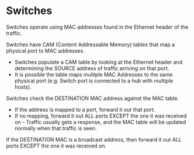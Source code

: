 # Switches

Switches operate using MAC addresses found in the Ethernet header of the traffic.

Switches have CAM \(Content Addressable Memory\) tables that map a physical port to MAC addresses.

* Switches populate a CAM table by looking at the Ethernet header and determining the SOURCE address of traffic arriving on that port.
* It is possible the table maps multiple MAC Addresses to the same physical port \(e.g. Switch port is connected to a hub with multiple hosts\).

Switches check the DESTINATION MAC address against the MAC table.

* If the address is mapped to a port, forward it out that port.
* If no mapping, forward it out ALL ports EXCEPT the one it was received on - Traffic usually gets a response, and the MAC table will be updated normally when that traffic is seen.

If the DESTINATION MAC is a broadcast address, then forward it out ALL ports EXCEPT the one it was received on.

